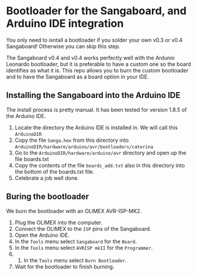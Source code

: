 # Bootloader for the Sangaboard, and Arduino IDE integration

You only need to isntall a bootloader if you solder your own v0.3 or v0.4 Sangaboard! Otherwise you can skip this step.

The Sangaboard v0.4 and v0.4 works perfectly well with the Ardunio Leonardo bootloader, but it is preferable to have a custom one so the board identifies as what it is. This repo allows you to burn the custom bootloader and to have the Sangaboard as a board option in your IDE.

## Installing the Sangaboard into the Arduino IDE

The install process is pretty manual. It has been tested for version 1.8.5 of the Arduino IDE.

1. Locate the directory the Arduino IDE is installed in. We will call this `ArduinoDIR`
1. Copy the file `Sanga.hex` from this directory into `ArduinoDIR/hardware/arduino/avr/bootloaders/caterina`
1. Go to the `ArduinoDIR/hardware/arduino/avr` directory and open up the file boards.txt
1. Copy the contents of the file `boards_add.txt` also in this directory into the bottom of the boards.txt file.
1. Celebrate a job well done.

## Buring the bootloader

We burn the bootloader with an OLIMEX AVR-ISP-MK2.

1. Plug the OLIMEX into the computer.
1. Connect the OLIMEX to the  `ISP` pins of the Sangaboard.
1. Open the Arduino IDE.
1. In the `Tools` menu select `Sangaboard` for the `Board`.
1. In the `Tools` menu select `AVRISP mkII` for the `Programmer`.
1. 1. In the `Tools` menu select `Burn Bootloader`.
1. Wait for the bootloader to finish burning.
